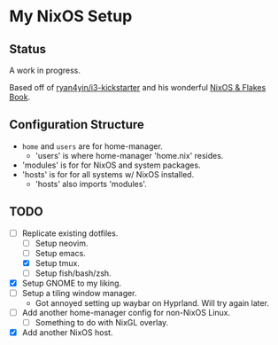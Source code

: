 # My NixOS Setup

## Status

A work in progress.

Based off of [ryan4yin/i3-kickstarter](https://github.com/ryan4yin/nix-config/tree/i3-kickstarter) and his wonderful [NixOS & Flakes Book](https://nixos-and-flakes.thiscute.world/).

## Configuration Structure

- `home` and `users` are for home-manager.
    - 'users' is where home-manager 'home.nix' resides.
- 'modules' is for for NixOS and system packages.
- 'hosts' is for for all systems w/ NixOS installed.
    - 'hosts' also imports 'modules'.

## TODO
- [ ] Replicate existing dotfiles.
    - [ ] Setup neovim.
    - [ ] Setup emacs.
    - [X] Setup tmux.
    - [ ] Setup fish/bash/zsh.
- [X] Setup GNOME to my liking.
- [ ] Setup a tiling window manager.
    - Got annoyed setting up waybar on Hyprland. Will try again later.
- [ ] Add another home-manager config for non-NixOS Linux.
    - [ ] Something to do with NixGL overlay.
- [X] Add another NixOS host.
